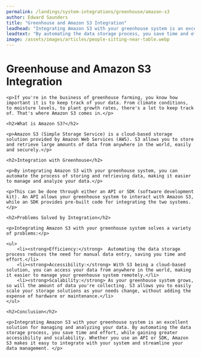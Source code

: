 ```yaml
---
permalink: /landings/system-integrations/greenhouse/amazon-s3
author: Edward Saunders
title: "Greenhouse and Amazon S3 Integration"
leadhead: "Integrating Amazon S3 with your greenhouse system is an excellent solution for managing and analyzing your data"
leadtext: "By automating the data storage process, you save time and effort, while gaining greater accessibility and scalability. Whether you use an API or SDK, Amazon S3 makes it easy to integrate with your system and streamline your data management."
image: /assets/images/articles/people-sitting-near-table.webp
---
```

<div class="arttext">	<h1>Greenhouse and Amazon S3 Integration</h1>

	<p>If you're in the business of greenhouse farming, you know how important it is to keep track of your data. From climate conditions, to moisture levels, to plant growth rates, there's a lot to keep track of. That's where Amazon S3 comes in.</p>

	<h2>What is Amazon S3?</h2>

	<p>Amazon S3 (Simple Storage Service) is a cloud-based storage solution provided by Amazon Web Services (AWS). S3 allows you to store and retrieve large amounts of data from anywhere in the world, easily and securely.</p>

	<h2>Integration with Greenhouse</h2>

	<p>By integrating Amazon S3 with your greenhouse system, you can automate the process of storing and retrieving data, making it easier to manage and analyze your data.</p>

	<p>This can be done through either an API or SDK (software development kit). An API allows your greenhouse system to interact with Amazon S3, while an SDK provides pre-built code for integrating the two systems.</p>

	<h2>Problems Solved by Integration</h2>

	<p>Integrating Amazon S3 with your greenhouse system solves a variety of problems:</p>

	<ul>
		<li><strong>Efficiency:</strong>  Automating the data storage process reduces the need for manual data entry, saving you time and effort.</li>
		<li><strong>Accessibility:</strong> With S3 being a cloud-based solution, you can access your data from anywhere in the world, making it easier to manage your greenhouse system remotely.</li>
		<li><strong>Scalability:</strong> As your greenhouse system grows, so will the amount of data you're collecting. S3 allows you to easily scale your storage solutions as your needs change, without adding the expense of hardware or maintenance.</li>
	</ul>

	<h2>Conclusion</h2>

	<p>Integrating Amazon S3 with your greenhouse system is an excellent solution for managing and analyzing your data. By automating the data storage process, you save time and effort, while gaining greater accessibility and scalability. Whether you use an API or SDK, Amazon S3 makes it easy to integrate with your system and streamline your data management. </p>
</div>